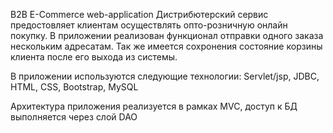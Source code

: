 B2B E-Commerce web-application
Дистрибютерский сервис предостовляет клиентам осуществлять опто-розничную онлайн покупку. 
В приложении реализован функционал отправки одного заказа нескольким адресатам. 
Так же имеется сохронения состояние корзины клиента после его выхода из системы.

В приложении используются следующие технологии:
Servlet/jsp, JDBC, HTML, CSS, Bootstrap, MySQL

Архитектура приложения реализуется в рамках MVC, доступ к БД выполняется через слой DAO
